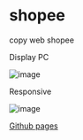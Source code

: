 # shopee
copy web shopee

Display PC

![image](https://user-images.githubusercontent.com/81231359/183096989-960af976-1030-47e3-b6f4-3bda8deb0bca.png)

Responsive

![image](https://user-images.githubusercontent.com/81231359/183096153-cdda9bcb-e417-4a9d-b0ec-4bf9209b8e40.png)

[Github pages](https://hungpppiii.github.io/shopee/)
